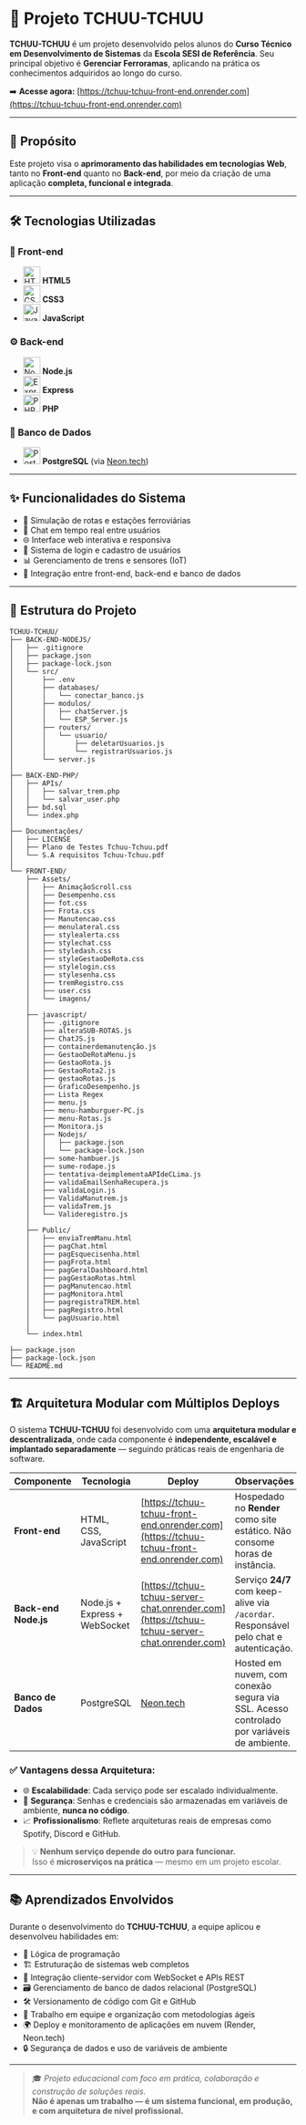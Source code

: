 # 🚆 Projeto TCHUU-TCHUU

**TCHUU-TCHUU** é um projeto desenvolvido pelos alunos do **Curso Técnico em Desenvolvimento de Sistemas** da **Escola SESI de Referência**. Seu principal objetivo é **Gerenciar Ferroramas**, aplicando na prática os conhecimentos adquiridos ao longo do curso.

➡️ **Acesse agora:** [https://tchuu-tchuu-front-end.onrender.com](https://tchuu-tchuu-front-end.onrender.com)

---

## 🎯 Propósito

Este projeto visa o **aprimoramento das habilidades em tecnologias Web**, tanto no **Front-end** quanto no **Back-end**, por meio da criação de uma aplicação **completa, funcional e integrada**.

---

## 🛠️ Tecnologias Utilizadas

### 🎨 Front-end
- <img src="https://cdn.jsdelivr.net/gh/devicons/devicon/icons/html5/html5-original.svg" alt="HTML5" width="30"/> **HTML5**  
- <img src="https://cdn.jsdelivr.net/gh/devicons/devicon/icons/css3/css3-original.svg" alt="CSS3" width="30"/> **CSS3**  
- <img src="https://cdn.jsdelivr.net/gh/devicons/devicon/icons/javascript/javascript-original.svg" alt="JavaScript" width="30"/> **JavaScript**

### ⚙️ Back-end
- <img src="https://cdn.jsdelivr.net/gh/devicons/devicon/icons/nodejs/nodejs-original.svg" alt="Node.js" width="30"/> **Node.js**  
- <img src="https://cdn.jsdelivr.net/gh/devicons/devicon/icons/express/express-original.svg" alt="Express" width="30"/> **Express**  
- <img src="https://cdn.jsdelivr.net/gh/devicons/devicon/icons/php/php-original.svg" alt="PHP" width="30"/> **PHP**

### 💾 Banco de Dados
- <img src="https://cdn.jsdelivr.net/gh/devicons/devicon/icons/postgresql/postgresql-original.svg" alt="PostgreSQL" width="30"/> **PostgreSQL** (via [Neon.tech](https://neon.tech))

---

## ✨ Funcionalidades do Sistema

- 🚉 Simulação de rotas e estações ferroviárias  
- 💬 Chat em tempo real entre usuários  
- 🌐 Interface web interativa e responsiva  
- 🔐 Sistema de login e cadastro de usuários  
- 📊 Gerenciamento de trens e sensores (IoT)  
- 🔗 Integração entre front-end, back-end e banco de dados  

---

## 📁 Estrutura do Projeto

````
TCHUU-TCHUU/
├── BACK-END-NODEJS/                  
│   ├── .gitignore
│   ├── package.json
│   ├── package-lock.json
│   └── src/
│       ├── .env
│       ├── databases/
│       │   └── conectar_banco.js
│       ├── modulos/
│       │   ├── chatServer.js
│       │   └── ESP_Server.js
│       ├── routers/
│       │   └── usuario/
│       │       ├── deletarUsuarios.js
│       │       └── registrarUsuarios.js
│       └── server.js
│
├── BACK-END-PHP/                     
│   ├── APIs/
│   │   ├── salvar_trem.php
│   │   └── salvar_user.php
│   ├── bd.sql
│   └── index.php
│
├── Documentações/                   
│   ├── LICENSE
│   ├── Plano de Testes Tchuu-Tchuu.pdf
│   └── S.A requisitos Tchuu-Tchuu.pdf
│
└── FRONT-END/                       
    ├── Assets/                      
    │   ├── AnimaçãoScroll.css       
    │   ├── Desempenho.css           
    │   ├── fot.css                  
    │   ├── Frota.css                
    │   ├── Manutencao.css           
    │   ├── menulateral.css          
    │   ├── stylealerta.css          
    │   ├── stylechat.css            
    │   ├── styledash.css            
    │   ├── styleGestaoDeRota.css    
    │   ├── stylelogin.css           
    │   ├── stylesenha.css           
    │   ├── tremRegistro.css         
    │   ├── user.css                 
    │   └── imagens/
    │
    ├── javascript/                  
    │   ├── .gitignore
    │   ├── alteraSUB-ROTAS.js       
    │   ├── ChatJS.js                
    │   ├── containerdemanutenção.js 
    │   ├── GestaoDeRotaMenu.js      
    │   ├── GestaoRota.js            
    │   ├── GestaoRota2.js           
    │   ├── gestaoRotas.js           
    │   ├── GraficoDesempenho.js     
    │   ├── Lista Regex              
    │   ├── menu.js                  
    │   ├── menu-hamburguer-PC.js    
    │   ├── menu-Rotas.js            
    │   ├── Monitora.js              
    │   ├── Nodejs/                  
    │   │   ├── package.json
    │   │   └── package-lock.json
    │   ├── some-hambuer.js          
    │   ├── sume-rodape.js           
    │   ├── tentativa-deimplementaAPIdeCLima.js 
    │   ├── validaEmailSenhaRecupera.js 
    │   ├── validaLogin.js           
    │   ├── ValidaManutrem.js        
    │   ├── validaTrem.js            
    │   └── Valideregistro.js        
    │
    ├── Public/                    
    │   ├── enviaTremManu.html       
    │   ├── pagChat.html             
    │   ├── pagEsquecisenha.html     
    │   ├── pagFrota.html            
    │   ├── pagGeralDashboard.html   
    │   ├── pagGestaoRotas.html      
    │   ├── pagManutencao.html       
    │   ├── pagMonitora.html         
    │   ├── pagregistraTREM.html     
    │   ├── pagRegistro.html         
    │   └── pagUsuario.html          
    │
    └── index.html                   

├── package.json                     
├── package-lock.json
└── README.md                        

````


---

## 🏗️ Arquitetura Modular com Múltiplos Deploys

O sistema **TCHUU-TCHUU** foi desenvolvido com uma **arquitetura modular e descentralizada**, onde cada componente é **independente, escalável e implantado separadamente** — seguindo práticas reais de engenharia de software.

| Componente | Tecnologia | Deploy | Observações |
|-----------|------------|--------|-------------|
| **Front-end** | HTML, CSS, JavaScript | [https://tchuu-tchuu-front-end.onrender.com](https://tchuu-tchuu-front-end.onrender.com) | Hospedado no **Render** como site estático. Não consome horas de instância. |
| **Back-end Node.js** | Node.js + Express + WebSocket | [https://tchuu-tchuu-server-chat.onrender.com](https://tchuu-tchuu-server-chat.onrender.com) | Serviço **24/7** com keep-alive via `/acordar`. Responsável pelo chat e autenticação. |
| **Banco de Dados** | PostgreSQL | [Neon.tech](https://neon.tech) | Hosted em nuvem, com conexão segura via SSL. Acesso controlado por variáveis de ambiente. |

### ✅ Vantagens dessa Arquitetura:

- 🌐 **Escalabilidade**: Cada serviço pode ser escalado individualmente.
- 🔐 **Segurança**: Senhas e credenciais são armazenadas em variáveis de ambiente, **nunca no código**.
- 📈 **Profissionalismo**: Reflete arquiteturas reais de empresas como Spotify, Discord e GitHub.

> 💡 **Nenhum serviço depende do outro para funcionar.**  
> Isso é **microserviços na prática** — mesmo em um projeto escolar.

---

## 📚 Aprendizados Envolvidos

Durante o desenvolvimento do **TCHUU-TCHUU**, a equipe aplicou e desenvolveu habilidades em:

- 🧠 Lógica de programação  
- 🏗️ Estruturação de sistemas web completos  
- 🔄 Integração cliente-servidor com WebSocket e APIs REST  
- 🗃️ Gerenciamento de banco de dados relacional (PostgreSQL)  
- 🛠️ Versionamento de código com Git e GitHub  
- 🤝 Trabalho em equipe e organização com metodologias ágeis  
- 🌍 Deploy e monitoramento de aplicações em nuvem (Render, Neon.tech)  
- 🔒 Segurança de dados e uso de variáveis de ambiente  

---

> 🎓 *Projeto educacional com foco em prática, colaboração e construção de soluções reais.*  
> **Não é apenas um trabalho — é um sistema funcional, em produção, e com arquitetura de nível profissional.**
```
